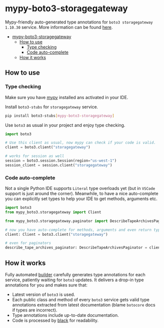 # mypy-boto3-storagegateway

Mypy-friendly auto-generated type annotations for `boto3 storagegateway 1.10.30` service.
More information can be found [here](https://github.com/vemel/mypy_boto3).

- [mypy-boto3-storagegateway](#mypy-boto3-storagegateway)
  - [How to use](#how-to-use)
    - [Type checking](#type-checking)
    - [Code auto-complete](#code-auto-complete)
  - [How it works](#how-it-works)

## How to use

### Type checking

Make sure you have [mypy](https://github.com/python/mypy) installed ans activated in your IDE.

Install `boto3-stubs` for `storagegateway` service.

```bash
pip install boto3-stubs[mypy-boto3-storagegateway]
```

Use `boto3` as usual in your project and enjoy type checking.

```python
import boto3

# Use this client as usual, now mypy can check if your code is valid.
client = boto3.client("storagegateway")

# works for session as well
session = boto3.session.Session(region="us-west-1")
session_client = session.client("storagegateway")

```

### Code auto-complete

Not a single Python IDE supports `Literal` type overloads yet (but in `VSCode` support is just around the corner).
Meanwhile, to have a nice auto-complete you can explicitly set types to help your IDE to get methods, arguments etc.

```python
import boto3
from mypy_boto3.storagegateway import Client

from mypy_boto3.storagegateway.paginator import DescribeTapeArchivesPaginator

# now you have auto-complete for methods, arguments and even return types
client: Client = boto3.client("storagegateway")

# even for paginators
describe_tape_archives_paginator: DescribeTapeArchivesPaginator = client.get_paginator("describe_tape_archives")
```

## How it works

Fully automated [builder](https://github.com/vemel/mypy_boto3) carefully generates
type annotations for each service, patiently waiting for `boto3` updates. It delivers
a drop-in type annotations for you and makes sure that:

- Latest version of `boto3` is used.
- Each public class and method of every `boto3` service gets valid type annotations
  extracted from latest documentation (blame `botocore` docs if types are incorrect).
- Type annotations include up-to-date documentation.
- Code is processed by [black](https://github.com/psf/black) for readability.
